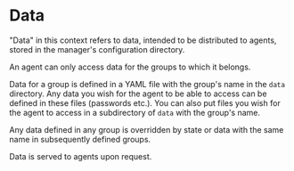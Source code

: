 
# Data

"Data" in this context refers to data, intended to be distributed to agents, stored in the manager's configuration directory.

An agent can only access data for the groups to which it belongs.

Data for a group is defined in a YAML file with the group's name in the `data` directory.
Any data you wish for the agent to be able to access can be defined in these files (passwords etc.).
You can also put files you wish for the agent to access in a subdirectory of `data` with the group's name.

Any data defined in any group is overridden by state or data with the same name in subsequently defined groups.

Data is served to agents upon request.
